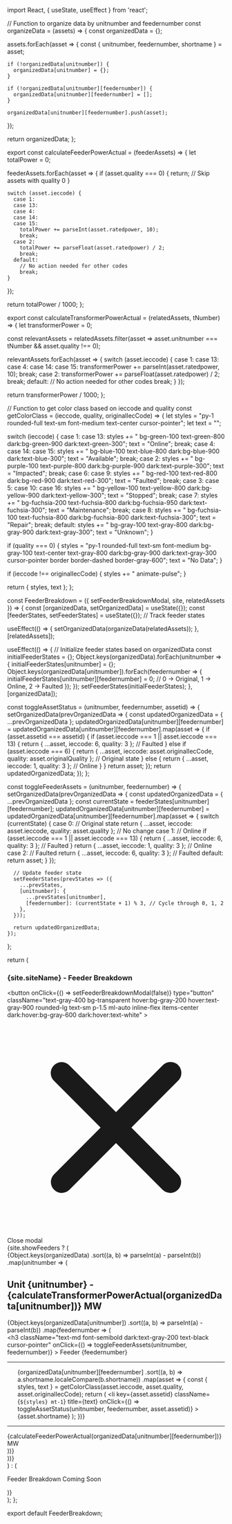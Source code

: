 import React, { useState, useEffect } from 'react';

// Function to organize data by unitnumber and feedernumber
const organizeData = (assets) => {
  const organizedData = {};

  assets.forEach(asset => {
    const { unitnumber, feedernumber, shortname } = asset;

    if (!organizedData[unitnumber]) {
      organizedData[unitnumber] = {};
    }

    if (!organizedData[unitnumber][feedernumber]) {
      organizedData[unitnumber][feedernumber] = [];
    }

    organizedData[unitnumber][feedernumber].push(asset);
  });

  return organizedData;
};

export const calculateFeederPowerActual = (feederAssets) => {
  let totalPower = 0;

  feederAssets.forEach(asset => {
    if (asset.quality === 0) {
      return; // Skip assets with quality 0
    }

    switch (asset.ieccode) {
      case 1:
      case 13:
      case 4:
      case 14:
      case 15:
        totalPower += parseInt(asset.ratedpower, 10);
        break;
      case 2:
        totalPower += parseFloat(asset.ratedpower) / 2;
        break;
      default:
        // No action needed for other codes
        break;
    }
  });

  return totalPower / 1000;
};

export const calculateTransformerPowerActual = (relatedAssets, tNumber) => {
  let transformerPower = 0;

  const relevantAssets = relatedAssets.filter(asset => asset.unitnumber === tNumber && asset.quality !== 0);

  relevantAssets.forEach(asset => {
    switch (asset.ieccode) {
      case 1:
      case 13:
      case 4:
      case 14:
      case 15:
        transformerPower += parseInt(asset.ratedpower, 10);
        break;
      case 2:
        transformerPower += parseFloat(asset.ratedpower) / 2;
        break;
      default:
        // No action needed for other codes
        break;
    }
  });

  return transformerPower / 1000;
};

// Function to get color class based on ieccode and quality
const getColorClass = (ieccode, quality, originalIecCode) => {
  let styles = "py-1 rounded-full text-sm font-medium text-center cursor-pointer";
  let text = "";

  switch (ieccode) {
    case 1:
    case 13:
      styles += " bg-green-100 text-green-800 dark:bg-green-900 dark:text-green-300";
      text = "Online";
      break;
    case 4:
    case 14:
    case 15:
      styles += " bg-blue-100 text-blue-800 dark:bg-blue-900 dark:text-blue-300";
      text = "Available";
      break;
    case 2:
      styles += " bg-purple-100 text-purple-800 dark:bg-purple-900 dark:text-purple-300";
      text = "Impacted";
      break;
    case 6:
    case 9:
      styles += " bg-red-100 text-red-800 dark:bg-red-900 dark:text-red-300";
      text = "Faulted";
      break;
    case 3:
    case 5:
    case 10:
    case 16:
      styles += " bg-yellow-100 text-yellow-800 dark:bg-yellow-900 dark:text-yellow-300";
      text = "Stopped";
      break;
    case 7:
      styles += " bg-fuchsia-200 text-fuchsia-800 dark:bg-fuchsia-950 dark:text-fuchsia-300";
      text = "Maintenance";
      break;
    case 8:
      styles += " bg-fuchsia-100 text-fuchsia-800 dark:bg-fuchsia-800 dark:text-fuchsia-300";
      text = "Repair";
      break;
    default:
      styles += " bg-gray-100 text-gray-800 dark:bg-gray-900 dark:text-gray-300";
      text = "Unknown";
  }

  if (quality === 0) {
    styles = "py-1 rounded-full text-sm font-medium bg-gray-100 text-center text-gray-800 dark:bg-gray-900 dark:text-gray-300 cursor-pointer border border-dashed border-gray-600";
    text = "No Data";
  }

  if (ieccode !== originalIecCode) {
    styles += " animate-pulse";
  }

  return { styles, text };
};

const FeederBreakdown = ({ setFeederBreakdownModal, site, relatedAssets }) => {
  const [organizedData, setOrganizedData] = useState({});
  const [feederStates, setFeederStates] = useState({}); // Track feeder states

  useEffect(() => {
    setOrganizedData(organizeData(relatedAssets));
  }, [relatedAssets]);

  useEffect(() => {
    // Initialize feeder states based on organizedData
    const initialFeederStates = {};
    Object.keys(organizedData).forEach(unitnumber => {
      initialFeederStates[unitnumber] = {};
      Object.keys(organizedData[unitnumber]).forEach(feedernumber => {
        initialFeederStates[unitnumber][feedernumber] = 0; // 0 -> Original, 1 -> Online, 2 -> Faulted
      });
    });
    setFeederStates(initialFeederStates);
  }, [organizedData]);

  const toggleAssetStatus = (unitnumber, feedernumber, assetid) => {
    setOrganizedData(prevOrganizedData => {
      const updatedOrganizedData = { ...prevOrganizedData };
      updatedOrganizedData[unitnumber][feedernumber] = updatedOrganizedData[unitnumber][feedernumber].map(asset => {
        if (asset.assetid === assetid) {
          if (asset.ieccode === 1 || asset.ieccode === 13) {
            return { ...asset, ieccode: 6, quality: 3 }; // Faulted
          } else if (asset.ieccode === 6) {
            return { ...asset, ieccode: asset.originalIecCode, quality: asset.originalQuality }; // Original state
          } else {
            return { ...asset, ieccode: 1, quality: 3 }; // Online
          }
        }
        return asset;
      });
      return updatedOrganizedData;
    });
  };

  const toggleFeederAssets = (unitnumber, feedernumber) => {
    setOrganizedData(prevOrganizedData => {
      const updatedOrganizedData = { ...prevOrganizedData };
      const currentState = feederStates[unitnumber][feedernumber];
      updatedOrganizedData[unitnumber][feedernumber] = updatedOrganizedData[unitnumber][feedernumber].map(asset => {
        switch (currentState) {
          case 0: // Original state
            return { ...asset, ieccode: asset.ieccode, quality: asset.quality }; // No change
          case 1: // Online
            if (asset.ieccode === 1 || asset.ieccode === 13) {
              return { ...asset, ieccode: 6, quality: 3 }; // Faulted
            }
            return { ...asset, ieccode: 1, quality: 3 }; // Online
          case 2: // Faulted
            return { ...asset, ieccode: 6, quality: 3 }; // Faulted
          default:
            return asset;
        }
      });

      // Update feeder state
      setFeederStates(prevStates => ({
        ...prevStates,
        [unitnumber]: {
          ...prevStates[unitnumber],
          [feedernumber]: (currentState + 1) % 3, // Cycle through 0, 1, 2
        },
      }));

      return updatedOrganizedData;
    });
  };

  return (
    <div className="flex justify-center m-5">
      <div
        id="defaultModal"
        className="fixed inset-0 z-50 flex items-center justify-center w-full h-full bg-black bg-opacity-50"
      >
        <div className="relative p-4 w-full max-w-2xl h-full md:h-auto">
          <div className="relative p-4 bg-white rounded-lg shadow dark:bg-gray-800 sm:p-5 border border-gray-600">
            <div className="flex justify-between items-center pb-4 mb-4 rounded-t border-b sm:mb-5 dark:border-gray-600">
              <h3 className="inline-flex items-center text-lg font-semibold text-gray-900 dark:text-white">
                {site.siteName} - Feeder Breakdown
              </h3>
              <button
                onClick={() => setFeederBreakdownModal(false)}
                type="button"
                className="text-gray-400 bg-transparent hover:bg-gray-200 hover:text-gray-900 rounded-lg text-sm p-1.5 ml-auto inline-flex items-center dark:hover:bg-gray-600 dark:hover:text-white"
              >
                <svg aria-hidden="true" className="w-5 h-5" fill="currentColor" viewBox="0 0 20 20" xmlns="http://www.w3.org/2000/svg">
                  <path fillRule="evenodd" d="M4.293 4.293a1 1 0 011.414 0L10 8.586l4.293-4.293a1 1 0 111.414 1.414L11.414 10l4.293 4.293a1 1 0 01-1.414 1.414L10 11.414l-4.293 4.293a1 1 0 01-1.414-1.414L8.586 10 4.293 5.707a1 1 0 010-1.414z" clipRule="evenodd"></path>
                </svg>
                <span className="sr-only">Close modal</span>
              </button>
            </div>
            {site.showFeeders ? (
              <div className="flex justify-center">
                {Object.keys(organizedData)
                  .sort((a, b) => parseInt(a) - parseInt(b))
                  .map(unitnumber => (
                    <div key={unitnumber} className="m-4 p-4 border border-gray-300 rounded-lg">
                      <h2 className="text-lg font-bold dark:text-gray-200 text-black">
                        Unit {unitnumber} - {calculateTransformerPowerActual(organizedData[unitnumber])} MW
                      </h2>
                      <div className="flex flex-wrap">
                        {Object.keys(organizedData[unitnumber])
                          .sort((a, b) => parseInt(a) - parseInt(b))
                          .map(feedernumber => (
                            <div key={feedernumber} className="m-2 p-2 border border-gray-200 rounded-lg w-24">
                              <h3
                                className="text-md font-semibold dark:text-gray-200 text-black cursor-pointer"
                                onClick={() => toggleFeederAssets(unitnumber, feedernumber)}
                              >
                                Feeder {feedernumber}
                              </h3>
                              <hr className="mt--2 border-gray-300 dark:border-gray-700" />
                              <ul className="list-none pl-0">
                                {organizedData[unitnumber][feedernumber]
                                  .sort((a, b) => a.shortname.localeCompare(b.shortname))
                                  .map(asset => {
                                    const { styles, text } = getColorClass(asset.ieccode, asset.quality, asset.originalIecCode);
                                    return (
                                      <li
                                        key={asset.assetid}
                                        className={`${styles} mt-1`}
                                        title={text}
                                        onClick={() => toggleAssetStatus(unitnumber, feedernumber, asset.assetid)}
                                      >
                                        {asset.shortname}
                                      </li>
                                    );
                                  })}
                              </ul>
                              <hr className="mt--2 border-gray-300 dark:border-gray-700" />
                              <div className="text-center text-sm dark:text-gray-200 text-black cursor-pointer">
                                {calculateFeederPowerActual(organizedData[unitnumber][feedernumber])} MW
                              </div>
                            </div>
                          ))}
                      </div>
                    </div>
                  ))}
              </div>
            ) : (
              <p className="text-center text-xl dark:text-gray-200 text-black">Feeder Breakdown Coming Soon</p>
            )}
          </div>
        </div>
      </div>
    </div>
  );
};

export default FeederBreakdown;

